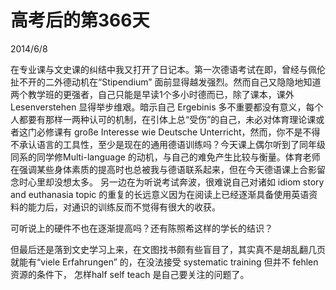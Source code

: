 # 高考后的第366天
2014/6/8

在专业课与文史课的纠结中我又打开了日记本。第一次德语考试在即，曾经与佩伦扯不开的二外德动机在“Stipendium” 面前显得越发强烈。然而自己又隐隐地知道两个教学班的更强者，自己只能是早读1个多小时德而已，除了课本，课外 Lesenverstehen 显得举步维艰。暗示自己 Ergebinis 多不重要都没有意义，每个人都要有那样一两种认可的机制，在引体上总“受伤”的自己，未必对体育理论课或者这门必修课有 große Interesse wie Deutsche Unterricht，然而，你不是不得不承认语言的工具性，至少是现在的通用德语训练吗？今天课上偶尔听到了同年级同系的同学修Multi-language 的动机，与自己的难免产生比较与衡量。体育老师在强调某些身体素质的提高时也总被我与德语联系起来，但在今天德语课上合影留念时心里却没想太多。
另一边在为听说考试奔波，很难说自己对诸如 idiom story and euthanasia topic 的重复的长远意义因为在阅读上已经逐渐具备使用英语资料的能力后，对通识的训练反而不觉得有很大的收获。

可听说上的硬件不也在逐渐提高吗？还有陈照希这样的学长的结识？

但最后还是落到文史学习上来，在文图找书颇有些盲目了，其实真不是胡乱翻几页就能有“viele Erfahrungen” 的，在没法接受 systematic training 但并不 fehlen 资源的条件下， 怎样half self teach 是自己要关注的问题了。
